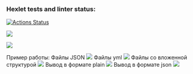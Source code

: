 ### Hexlet tests and linter status:
[![Actions Status](https://github.com/senigius/frontend-project-lvl2/workflows/hexlet-check/badge.svg)](https://github.com/senigius/frontend-project-lvl2/actions)

<a href="https://codeclimate.com/github/senigius/frontend-project-lvl2/maintainability"><img src="https://api.codeclimate.com/v1/badges/1412e5be6d48d7aa90b5/maintainability" /></a>

<a href="https://codeclimate.com/github/senigius/frontend-project-lvl2/test_coverage"><img src="https://api.codeclimate.com/v1/badges/1412e5be6d48d7aa90b5/test_coverage" /></a>

Пример работы:
Файлы JSON
<a href="https://asciinema.org/a/dgP7K6cEWbX2Nk6vQkESpRyND" target="_blank"><img src="https://asciinema.org/a/dgP7K6cEWbX2Nk6vQkESpRyND.svg" /></a>
Файлы yml
<a href="https://asciinema.org/a/gJro4xKUDDS2dF5qpUbf1SIBN" target="_blank"><img src="https://asciinema.org/a/gJro4xKUDDS2dF5qpUbf1SIBN.svg" /></a>
Файлы со вложенной структурой 
<a href="https://asciinema.org/a/8CUOFniSAtFVriCheFw0Zm93B" target="_blank"><img src="https://asciinema.org/a/8CUOFniSAtFVriCheFw0Zm93B.svg" /></a>
Вывод в формате plain
<a href="https://asciinema.org/a/56QKERcNVNcpPMj7EaMPjfMYX" target="_blank"><img src="https://asciinema.org/a/56QKERcNVNcpPMj7EaMPjfMYX.svg" /></a>
Вывод в формате json
<a href="https://asciinema.org/a/D5UmESANdHuw02AWbjV8GgsUp" target="_blank"><img src="https://asciinema.org/a/D5UmESANdHuw02AWbjV8GgsUp.svg" /></a>